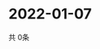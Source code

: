 # 2022-01-07
  共 0条

  <!-- BEGIN -->
  <!-- 最后更新时间Fri Jan 07 2022 08:06:25 GMT+0000 (Coordinated Universal Time) -->
  
  <!-- END -->
  
  